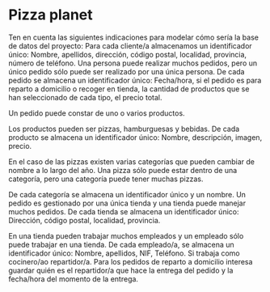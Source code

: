 # Pizza planet

Ten en cuenta las siguientes indicaciones para modelar cómo sería la base de datos del proyecto:
Para cada cliente/a almacenamos un identificador único: Nombre, apellidos, dirección, código postal, localidad, provincia, número de teléfono.
Una persona puede realizar muchos pedidos, pero un único pedido sólo puede ser realizado por una única persona. De cada pedido se almacena un identificador único: Fecha/hora, si el pedido es para reparto a domicilio o recoger en tienda, la cantidad de productos que se han seleccionado de cada tipo, el precio total.

Un pedido puede constar de uno o varios productos.

Los productos pueden ser pizzas, hamburguesas y bebidas. De cada producto se almacena un identificador único: Nombre, descripción, imagen, precio.

En el caso de las pizzas existen varias categorías que pueden cambiar de nombre a lo largo del año. Una pizza sólo puede estar dentro de una categoría, pero una categoría puede tener muchas pizzas.

De cada categoría se almacena un identificador único y un nombre. Un pedido es gestionado por una única tienda y una tienda puede manejar muchos pedidos. De cada tienda se almacena un identificador único: Dirección, código postal, localidad, provincia.

En una tienda pueden trabajar muchos empleados y un empleado sólo puede trabajar en una tienda. De cada empleado/a, se almacena un identificador único: Nombre, apellidos, NIF, Teléfono.
Si trabaja como cocinero/ao repartidor/a. Para los pedidos de reparto a domicilio interesa guardar quién es el repartidor/a que hace la entrega del pedido y la fecha/hora del momento de la entrega.
